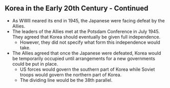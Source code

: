 ## Korea in the Early 20th Century - Continued

- As WWII neared its end in 1945, the Japanese were facing defeat by the Allies.
- The leaders of the Allies met at the Potsdam Conference in July 1945. They agreed that Korea should eventually be given full independence.
    * However, they did not specify what form this independence would take.
- The Allies agreed that once the Japanese were defeated, Korea would be temporarily occupied until arrangements for a new governments could be put in place.
    * US forces would govern the southern part of Korea while Soviet troops would govern the northern part of Korea.
    * The dividing line would be the 38th parallel.

